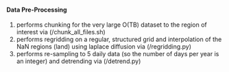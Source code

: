 #### **Data Pre-Processing**

1) performs chunking for the very large O(TB) dataset to the region of interest via (/chunk_all_files.sh) 
2) performs regridding on a regular, structured grid and interpolation of the NaN regions (land) using laplace diffusion via (/regridding.py) 
3) performs re-sampling to 5 daily data (so the number of days per year is an integer) and detrending via (/detrend.py)
